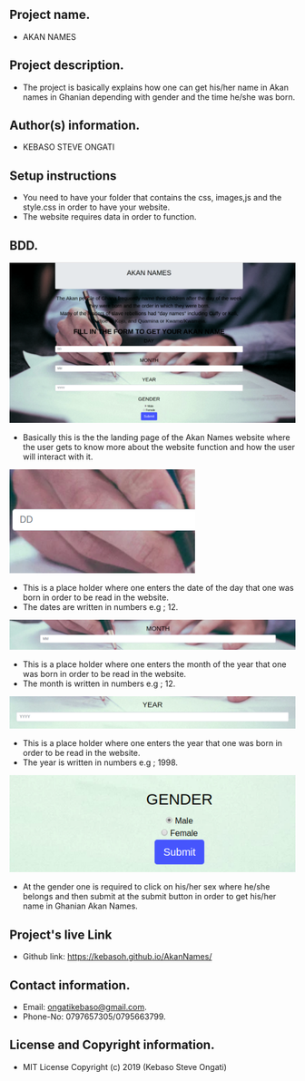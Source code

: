 ## Project name.
- AKAN NAMES
## Project description.
- The project is basically explains how one can get his/her name in Akan names in Ghanian depending with gender and the time he/she was born.
## Author(s) information.
 - KEBASO STEVE ONGATI
## Setup instructions 
 - You need to have your folder that contains the css, images,js and the style.css in order to have your website.
 - The website requires data in order to function.
## BDD.


<img src="images/akan.jpg" alt="picture">


 - Basically this is the the landing page of the Akan Names website where the user gets to know more about the website function and how the user will interact with it.


<img src="images/date.jpg" alt="picture">


 - This is a place holder where one enters the date of the day that one was born in order to be read in the website.
 - The dates are written in numbers e.g ; 12.

<img src="images/month.jpg" alt="picture">

 -  This is a place holder where one enters the month of the year that one was born in order to be read in the website.
 - The month is written in numbers e.g ; 12.

 <img src="images/year.jpg" alt="picture">

 -  This is a place holder where one enters the year  that one was born in order to be read in the website.
 - The year is written in numbers e.g ; 1998.

<img src="images/gender&submit.jpg" alt="picture">

 - At the gender one is required to click on his/her sex where he/she belongs and then submit at the submit button in order to get his/her name in Ghanian Akan Names.

## Project's live Link
 - Github link: https://kebasoh.github.io/AkanNames/
## Contact information.
 - Email: ongatikebaso@gmail.com.
 - Phone-No: 0797657305/0795663799.
## License and Copyright information.
 - MIT License Copyright (c) 2019 (Kebaso Steve Ongati)